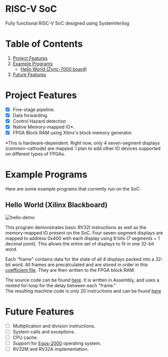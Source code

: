 # RISC-V SoC

Fully functional RISC-V SoC designed using SystemVerilog

# Table of Contents

1. [Project Features](#features)
2. [Example Programs](#examples)
    - [Hello World (Zync-7000 board)](#hello-world)
3. [Future Features](#future-features)

<a name="features"></a>

# Project Features

- [X] Five-stage pipeline.
- [X] Data forwarding.
- [X] Control Hazard detection
- [X] Native Memory-mapped IO*.
- [X] FPGA Block RAM using Xilinx's block memory generator.

\*This is hardware-dependent. Right now, only 4 seven-segment displays (common-cathode) are mapped. I plan to add other IO devices supported on different types of FPGAs.

<a name="examples"></a>

# Example Programs

Here are some example programs that currently run on the SoC:

<a name="hello-world"></a>

## Hello World (Xilinx Blackboard)

![hello-demo](./examples/hello%20world/hello2you.gif)

This program demonstrates basic RV32I instructions as well as the memory-mapped IO present on the SoC. Four seven-segment displays are mapped to address 0x400 with each display using 8 bits (7 segments + 1 decimal point). This allows the entire set of displays to fit in one 32-bit word.

Each "frame" contains data for the state of all 4 displays packed into a 32-bit word. All frames are precalculated and are stored in order in this [coefficient file](./examples/hello%20world/hello_mem.coe). They are then written to the FPGA block RAM.

The source code can be found [here](./examples/hello%20world/hello.s). It is written in Assembly, and uses a nested for-loop for the delay between each "frame."  
The resulting machine code is only 20 instructions and can be found [here](./examples/hello%20world/hello_code.mem)

<a name="future-features"></a>

# Future Features

- [ ] Multiplication and division instructions.
- [ ] System-calls and exceptions.
- [ ] CPU cache.
- [ ] Support for [Egos-2000](https://github.com/yhzhang0128/egos-2000) operating system.
- [ ] RV32M and RV32A implementation.
